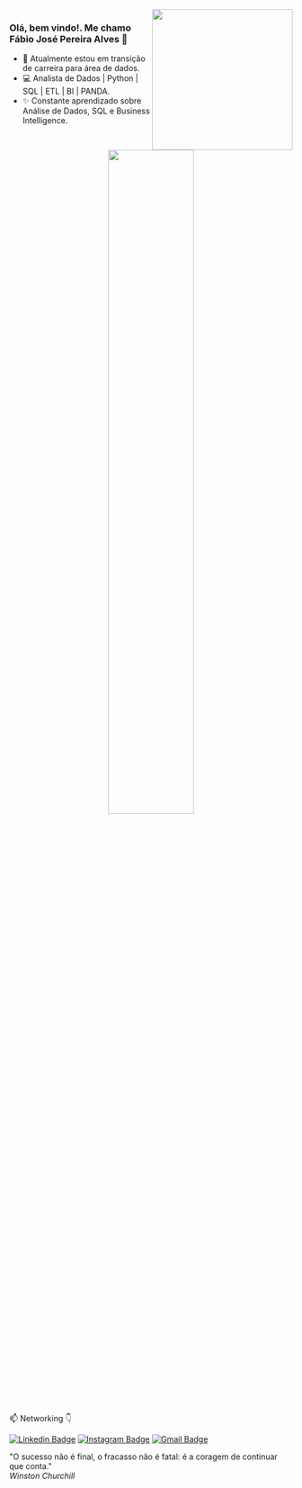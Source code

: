 <img align="right" src="https://wiryco.github.io/icones/Logo%20Vinicius%2025-11-2018.png" width="250"/>

### Olá, bem vindo!. Me chamo Fábio José Pereira Alves 👋

- 🚀 Atualmente estou em transição de carreira para área de dados.
- 💻 Analista de Dados | Python | SQL | ETL | BI | PANDA. 
- ✨ Constante aprendizado sobre Análise de Dados, SQL e Business Intelligence.

<div  align="center" style="margin-bottom:100px">
<img width=55% align="center"  src="https://github-readme-streak-stats.herokuapp.com?user=fabioib&theme=radical&mode=weekly" />

 </div>

📫  Networking 👇

[![Linkedin Badge](https://img.shields.io/badge/LinkedIn-0077B5?style=for-the-badge&logo=linkedin&logoColor=white)](https://www.linkedin.com/in/fabioib/)
[![Instagram Badge](https://img.shields.io/badge/Instagram-E4405F?style=for-the-badge&logo=instagram&logoColor=white)](https://www.instagram.com/fabioalvesib?igsh=MXduMWt5M2s2YmRpaw%3D%3D&utm_source=qr)
[![Gmail Badge](https://img.shields.io/badge/binhoib@gmail.com-D14836?style=for-the-badge&logo=gmail&logoColor=white)](mailto:binhoib@gmail.com)

<div>
  <div class="row">
    "O sucesso não é final, o fracasso não é fatal: é a coragem de continuar que conta."
  </div>
  <div class="row">
    <i>Winston Churchill</i>
  </div>
</div>

<!--
https://github.com/iuricode/README-template/blob/main/badges/badges.md
https://github.com/anuraghazra/github-readme-stats
-->
